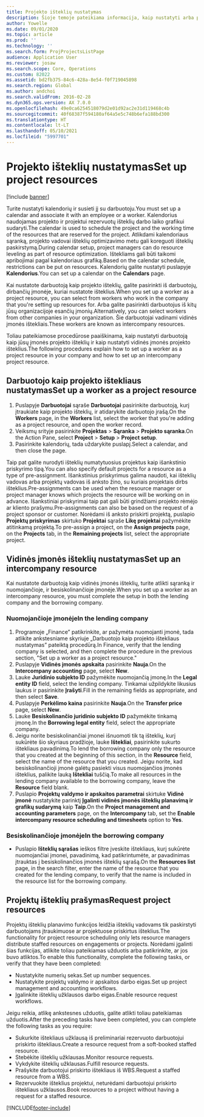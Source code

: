```yaml
---
title: Projekto išteklių nustatymas
description: Šioje temoje pateikiama informacija, kaip nustatyti arba prašyti projekto išteklių.
author: Yowelle
ms.date: 09/01/2020
ms.topic: article
ms.prod: ''
ms.technology: ''
ms.search.form: ProjProjectsListPage
audience: Application User
ms.reviewer: josaw
ms.search.scope: Core, Operations
ms.custom: 82022
ms.assetid: bd2fb375-84c6-428a-8e54-f0f719045898
ms.search.region: Global
ms.author: andchoi
ms.search.validFrom: 2016-02-28
ms.dyn365.ops.version: AX 7.0.0
ms.openlocfilehash: 49e0ca6254518079d2e01d92ac2e31d119468c4b
ms.sourcegitcommit: 40f68387f594180af64a5e5c748b6efa188bd300
ms.translationtype: HT
ms.contentlocale: lt-LT
ms.lasthandoff: 05/10/2021
ms.locfileid: "5997701"
---
```

# <a name="set-up-project-resources"></a><span data-ttu-id="37024-103">Projekto išteklių nustatymas</span><span class="sxs-lookup"><span data-stu-id="37024-103">Set up project resources</span></span>

[!include [banner](../includes/banner.md)]

<span data-ttu-id="37024-104">Turite nustatyti kalendorių ir susieti jį su darbuotoju.</span><span class="sxs-lookup"><span data-stu-id="37024-104">You must set up a calendar and associate it with an employee or a worker.</span></span> <span data-ttu-id="37024-105">Kalendorius naudojamas projekto ir projektui rezervuotų išteklių darbo laiko grafikui sudaryti.</span><span class="sxs-lookup"><span data-stu-id="37024-105">The calendar is used to schedule the project and the working time of the resources that are reserved for the project.</span></span> <span data-ttu-id="37024-106">Atlikdami kalendoriaus sąranką, projekto vadovai išteklių optimizavimo metu gali koreguoti išteklių paskirstymą.</span><span class="sxs-lookup"><span data-stu-id="37024-106">During calendar setup, project managers can do resource leveling as part of resource optimization.</span></span> <span data-ttu-id="37024-107">Ištekliams gali būti taikomi apribojimai pagal kalendoriaus grafiką.</span><span class="sxs-lookup"><span data-stu-id="37024-107">Based on the calendar schedule, restrictions can be put on resources.</span></span> <span data-ttu-id="37024-108">Kalendorių galite nustatyti puslapyje **Kalendorius**.</span><span class="sxs-lookup"><span data-stu-id="37024-108">You can set up a calendar on the **Calendars** page.</span></span>

<span data-ttu-id="37024-109">Kai nustatote darbuotoją kaip projekto išteklių, galite pasirinkti iš darbuotojų, dirbančių įmonėje, kuriai nustatote išteklius.</span><span class="sxs-lookup"><span data-stu-id="37024-109">When you set up a worker as a project resource, you can select from workers who work in the company that you're setting up resources for.</span></span> <span data-ttu-id="37024-110">Arba galite pasirinkti darbuotojus iš kitų jūsų organizacijoje esančių įmonių.</span><span class="sxs-lookup"><span data-stu-id="37024-110">Alternatively, you can select workers from other companies in your organization.</span></span> <span data-ttu-id="37024-111">Šie darbuotojai vadinami vidinės įmonės ištekliais.</span><span class="sxs-lookup"><span data-stu-id="37024-111">These workers are known as intercompany resources.</span></span>

<span data-ttu-id="37024-112">Toliau pateikiamose procedūrose paaiškinama, kaip nustatyti darbuotoją kaip jūsų įmonės projekto išteklių ir kaip nustatyti vidinės įmonės projekto išteklius.</span><span class="sxs-lookup"><span data-stu-id="37024-112">The following procedures explain how to set up a worker as a project resource in your company and how to set up an intercompany project resource.</span></span>

## <a name="set-up-a-worker-as-a-project-resource"></a><span data-ttu-id="37024-113">Darbuotojo kaip projekto ištekliaus nustatymas</span><span class="sxs-lookup"><span data-stu-id="37024-113">Set up a worker as a project resource</span></span>

1. <span data-ttu-id="37024-114">Puslapyje **Darbuotojai** sąraše **Darbuotojai** pasirinkite darbuotoją, kurį įtraukiate kaip projekto išteklių, ir atidarykite darbuotojo įrašą.</span><span class="sxs-lookup"><span data-stu-id="37024-114">On the **Workers** page, in the **Workers** list, select the worker that you're adding as a project resource, and open the worker record.</span></span>
2. <span data-ttu-id="37024-115">Veiksmų srityje pasirinkite **Projektas** &gt; **Sąranka** &gt; **Projekto sąranka**.</span><span class="sxs-lookup"><span data-stu-id="37024-115">On the Action Pane, select **Project** &gt; **Setup** &gt; **Project setup**.</span></span>
3. <span data-ttu-id="37024-116">Pasirinkite kalendorių, tada uždarykite puslapį.</span><span class="sxs-lookup"><span data-stu-id="37024-116">Select a calendar, and then close the page.</span></span>

<span data-ttu-id="37024-117">Taip pat galite nurodyti išteklių numatytuosius projektus kaip išankstinio priskyrimo tipą.</span><span class="sxs-lookup"><span data-stu-id="37024-117">You can also specify default projects for a resource as a type of pre-assignment.</span></span> <span data-ttu-id="37024-118">Išankstinius priskyrimus galima naudoti, kai išteklių vadovas arba projektų vadovas iš anksto žino, su kuriais projektais dirbs išteklius.</span><span class="sxs-lookup"><span data-stu-id="37024-118">Pre-assignments can be used when the resource manager or project manager knows which projects the resource will be working on in advance.</span></span> <span data-ttu-id="37024-119">Išankstiniai priskyrimai taip pat gali būti grindžiami projekto rėmėjo ar kliento prašymu.</span><span class="sxs-lookup"><span data-stu-id="37024-119">Pre-assignments can also be based on the request of a project sponsor or customer.</span></span> <span data-ttu-id="37024-120">Norėdami iš anksto priskirti projektą, puslapio **Projektų priskyrimas** skirtuko **Projektai** sąraše **Likę projektai** pažymėkite atitinkamą projektą.</span><span class="sxs-lookup"><span data-stu-id="37024-120">To pre-assign a project, on the **Assign projects** page, on the **Projects** tab, in the **Remaining projects** list, select the appropriate project.</span></span>

## <a name="set-up-an-intercompany-resource"></a><span data-ttu-id="37024-121">Vidinės įmonės išteklių nustatymas</span><span class="sxs-lookup"><span data-stu-id="37024-121">Set up an intercompany resource</span></span>

<span data-ttu-id="37024-122">Kai nustatote darbuotoją kaip vidinės įmonės išteklių, turite atlikti sąranką ir nuomojančioje, ir besiskolinančioje įmonėje.</span><span class="sxs-lookup"><span data-stu-id="37024-122">When you set up a worker as an intercompany resource, you must complete the setup in both the lending company and the borrowing company.</span></span>

### <a name="in-the-lending-company"></a><span data-ttu-id="37024-123">Nuomojančioje įmonėje</span><span class="sxs-lookup"><span data-stu-id="37024-123">In the lending company</span></span>

1. <span data-ttu-id="37024-124">Programoje „Finance” patikrinkite, ar pažymėta nuomojanti įmonė, tada atlikite ankstesniame skyriuje „Darbuotojo kaip projekto ištekliaus nustatymas” pateiktą procedūrą.</span><span class="sxs-lookup"><span data-stu-id="37024-124">In Finance, verify that the lending company is selected, and then complete the procedure in the previous section, "Set up a worker as a project resource."</span></span>
2. <span data-ttu-id="37024-125">Puslapyje **Vidinės įmonės apskaita** pasirinkite **Nauja**.</span><span class="sxs-lookup"><span data-stu-id="37024-125">On the **Intercompany accounting** page, select **New**.</span></span>
3. <span data-ttu-id="37024-126">Lauke **Juridinio subjekto ID** pažymėkite nuomojančią įmonę.</span><span class="sxs-lookup"><span data-stu-id="37024-126">In the **Legal entity ID** field, select the lending company.</span></span> <span data-ttu-id="37024-127">Tinkamai užpildykite likusius laukus ir pasirinkite **Įrašyti**.</span><span class="sxs-lookup"><span data-stu-id="37024-127">Fill in the remaining fields as appropriate, and then select **Save**.</span></span>
4. <span data-ttu-id="37024-128">Puslapyje **Perkėlimo kaina** pasirinkite **Nauja**.</span><span class="sxs-lookup"><span data-stu-id="37024-128">On the **Transfer price** page, select **New**.</span></span>
5. <span data-ttu-id="37024-129">Lauke **Besiskolinančio juridinio subjekto ID** pažymėkite tinkamą įmonę.</span><span class="sxs-lookup"><span data-stu-id="37024-129">In the **Borrowing legal entity** field, select the appropriate company.</span></span>
6. <span data-ttu-id="37024-130">Jeigu norite besiskolinančiai įmonei išnuomoti tik tą išteklių, kurį sukūrėte šio skyriaus pradžioje, lauke **Ištekliai**, pasirinkite sukurto ištekliaus pavadinimą.</span><span class="sxs-lookup"><span data-stu-id="37024-130">To lend the borrowing company only the resource that you created at the beginning of this section, in the **Resource** field, select the name of the resource that you created.</span></span> <span data-ttu-id="37024-131">Jeigu norite, kad besiskolinančioji įmonė galėtų pasiekti visus nuomojančios įmonės išteklius, palikite lauką **Ištekliai** tuščią.</span><span class="sxs-lookup"><span data-stu-id="37024-131">To make all resources in the lending company available to the borrowing company, leave the **Resource** field blank.</span></span>
7. <span data-ttu-id="37024-132">Puslapio **Projektų valdymo ir apskaitos parametrai** skirtuke **Vidinė įmonė** nustatykite parinktį **Įgalinti vidinės įmonės išteklių planavimą ir grafikų sudarymą** kaip **Taip**.</span><span class="sxs-lookup"><span data-stu-id="37024-132">On the **Project management and accounting parameters** page, on the **Intercompany** tab, set the **Enable intercompany resource scheduling and timesheets** option to **Yes**.</span></span>

### <a name="in-the-borrowing-company"></a><span data-ttu-id="37024-133">Besiskolinančioje įmonėje</span><span class="sxs-lookup"><span data-stu-id="37024-133">In the borrowing company</span></span>

- <span data-ttu-id="37024-134">Puslapio **Išteklių sąrašas** ieškos filtre įveskite ištekliaus, kurį sukūrėte nuomojančiai įmonei, pavadinimą, kad patikrintumėte, ar pavadinimas įtrauktas į besiskolinančios įmonės išteklių sąrašą.</span><span class="sxs-lookup"><span data-stu-id="37024-134">On the **Resources list** page, in the search filter, enter the name of the resource that you created for the lending company, to verify that the name is included in the resource list for the borrowing company.</span></span>

## <a name="request-project-resources"></a><span data-ttu-id="37024-135">Projektų išteklių prašymas</span><span class="sxs-lookup"><span data-stu-id="37024-135">Request project resources</span></span>
<span data-ttu-id="37024-136">Projektų išteklių planavimo funkcijos leidžia išteklių vadovams tik paskirstyti darbuotojams įtraukimuose ar projektuose priskirtus išteklius.</span><span class="sxs-lookup"><span data-stu-id="37024-136">The functionality for project resource scheduling only lets resource managers distribute staffed resources on engagements or projects.</span></span> <span data-ttu-id="37024-137">Norėdami įgalinti šias funkcijas, atlikite toliau pateikiamas užduotis arba patikrinkite, ar jos buvo atliktos.</span><span class="sxs-lookup"><span data-stu-id="37024-137">To enable this functionality, complete the following tasks, or verify that they have been completed:</span></span>

- <span data-ttu-id="37024-138">Nustatykite numerių sekas.</span><span class="sxs-lookup"><span data-stu-id="37024-138">Set up number sequences.</span></span>
- <span data-ttu-id="37024-139">Nustatykite projektų valdymo ir apskaitos darbo eigas.</span><span class="sxs-lookup"><span data-stu-id="37024-139">Set up project management and accounting workflows.</span></span>
- <span data-ttu-id="37024-140">Įgalinkite išteklių užklausos darbo eigas.</span><span class="sxs-lookup"><span data-stu-id="37024-140">Enable resource request workflows.</span></span>

<span data-ttu-id="37024-141">Jeigu reikia, atlikę ankstesnes užduotis, galite atlikti toliau pateikiamas užduotis.</span><span class="sxs-lookup"><span data-stu-id="37024-141">After the preceding tasks have been completed, you can complete the following tasks as you require:</span></span>

- <span data-ttu-id="37024-142">Sukurkite ištekliaus užklausą iš preliminariai rezervuoto darbuotojui priskirto ištekliaus.</span><span class="sxs-lookup"><span data-stu-id="37024-142">Create a resource request from a soft-booked staffed resource.</span></span>
- <span data-ttu-id="37024-143">Stebėkite išteklių užklausas.</span><span class="sxs-lookup"><span data-stu-id="37024-143">Monitor resource requests.</span></span>
- <span data-ttu-id="37024-144">Vykdykite išteklių užklausas.</span><span class="sxs-lookup"><span data-stu-id="37024-144">Fulfill resource requests.</span></span>
- <span data-ttu-id="37024-145">Prašykite darbuotojui priskirto ištekliaus iš WBS.</span><span class="sxs-lookup"><span data-stu-id="37024-145">Request a staffed resource from a WBS.</span></span>
- <span data-ttu-id="37024-146">Rezervuokite išteklius projektui, neturėdami darbuotojui priskirto ištekliaus užklausos.</span><span class="sxs-lookup"><span data-stu-id="37024-146">Book resources to a project without having a request for a staffed resource.</span></span>


[!INCLUDE[footer-include](../includes/footer-banner.md)]